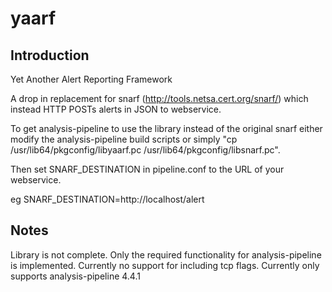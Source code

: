 # yaarf

## Introduction

Yet Another Alert Reporting Framework

A drop in replacement for snarf (http://tools.netsa.cert.org/snarf/) which instead HTTP POSTs
alerts in JSON to webservice.

To get analysis-pipeline to use the library instead of the original snarf either modify the analysis-pipeline
build scripts or simply "cp /usr/lib64/pkgconfig/libyaarf.pc /usr/lib64/pkgconfig/libsnarf.pc".

Then set SNARF_DESTINATION in pipeline.conf to the URL of your webservice.

eg SNARF_DESTINATION=http://localhost/alert

## Notes

Library is not complete.  Only the required functionality for analysis-pipeline is implemented.  Currently no support for including tcp flags.  Currently only supports analysis-pipeline 4.4.1

